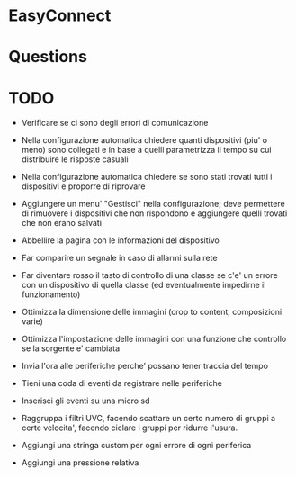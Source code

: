 # EasyConnect


# Questions

# TODO

 - Verificare se ci sono degli errori di comunicazione
 - Nella configurazione automatica chiedere quanti dispositivi (piu' o meno) sono collegati e in base a quelli parametrizza il tempo su cui distribuire le risposte casuali
 - Nella configurazione automatica chiedere se sono stati trovati tutti i dispositivi e proporre di riprovare
 - Aggiungere un menu' "Gestisci" nella configurazione; deve permettere di rimuovere i dispositivi che non rispondono e aggiungere quelli trovati che non erano salvati
 - Abbellire la pagina con le informazioni del dispositivo
 - Far comparire un segnale in caso di allarmi sulla rete
 - Far diventare rosso il tasto di controllo di una classe se c'e' un errore con un dispositivo di quella classe (ed eventualmente impedirne il funzionamento)
 - Ottimizza la dimensione delle immagini (crop to content, composizioni varie)
 - Ottimizza l'impostazione delle immagini con una funzione che controllo se la sorgente e' cambiata

 - Invia l'ora alle periferiche perche' possano tener traccia del tempo
 - Tieni una coda di eventi da registrare nelle periferiche
 - Inserisci gli eventi su una micro sd
 - Raggruppa i filtri UVC, facendo scattare un certo numero di gruppi a certe velocita', facendo ciclare i gruppi per ridurre l'usura.
 - Aggiungi una stringa custom per ogni errore di ogni periferica
 - Aggiungi una pressione relativa